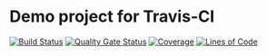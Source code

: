 # Demo project for Travis-CI 
[![Build Status](https://travis-ci.org/uN1ck/default-server.svg?branch=master)](https://travis-ci.org/uN1ck/default-server) 
[![Quality Gate Status](https://sonarcloud.io/api/project_badges/measure?project=un1ckq&metric=alert_status)](https://sonarcloud.io/dashboard?id=un1ckq)
[![Coverage](https://sonarcloud.io/api/project_badges/measure?project=un1ckq&metric=coverage)](https://sonarcloud.io/dashboard?id=un1ckq)
[![Lines of Code](https://sonarcloud.io/api/project_badges/measure?project=un1ckq&metric=ncloc)](https://sonarcloud.io/dashboard?id=un1ckq)